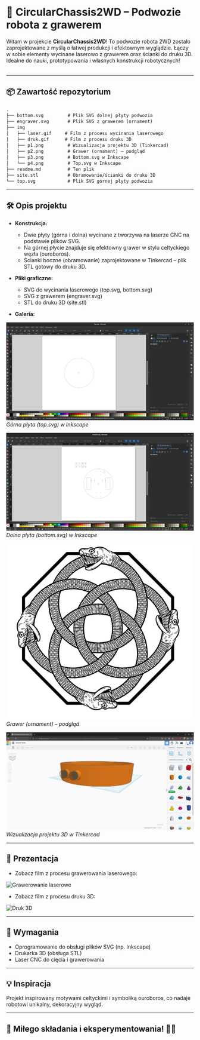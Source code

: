 # 🤖 CircularChassis2WD – Podwozie robota z grawerem

Witam w projekcie **CircularChassis2WD**! To podwozie robota 2WD zostało zaprojektowane z myślą o łatwej produkcji i efektownym wyglądzie. Łączy w sobie elementy wycinane laserowo z grawerem oraz ścianki do druku 3D. Idealne do nauki, prototypowania i własnych konstrukcji robotycznych!  
&nbsp;

---

## 📦 Zawartość repozytorium

```
.
├── bottom.svg         # Plik SVG dolnej płyty podwozia
├── engraver.svg       # Plik SVG z grawerem (ornament)
├── img
│   ├── laser.gif     # Film z procesu wycinania laserowego
|   ├── druk.gif      # Film z procesu druku 3D
│   ├── p1.png         # Wizualizacja projektu 3D (Tinkercad)
│   ├── p2.png         # Grawer (ornament) – podgląd
│   ├── p3.png         # Bottom.svg w Inkscape
│   └── p4.png         # Top.svg w Inkscape
├── readme.md          # Ten plik
├── site.stl           # Obramowanie/ścianki do druku 3D
└── top.svg            # Plik SVG górnej płyty podwozia
```

---

## 🛠️ Opis projektu

- **Konstrukcja:**  
  - Dwie płyty (górna i dolna) wycinane z tworzywa na laserze CNC na podstawie plików SVG.
  - Na górnej płycie znajduje się efektowny grawer w stylu celtyckiego węzła (ouroboros).
  - Ścianki boczne (obramowanie) zaprojektowane w Tinkercad – plik STL gotowy do druku 3D.

- **Pliki graficzne:**  
  - SVG do wycinania laserowego (top.svg, bottom.svg)
  - SVG z grawerem (engraver.svg)
  - STL do druku 3D (site.stl)


- **Galeria:**  

![Tinkercad – wizualizacja projektu 3D](img/p1.png)  
*Górna płyta (top.svg) w Inkscape*

![Grawer ornament – podgląd](img/p2.png)  
*Dolna płyta (bottom.svg) w Inkscape*

![Bottom.svg w Inkscape](img/p3.png)  
*Grawer (ornament) – podgląd*

![Top.svg w Inkscape](img/p4.png)  
*Wizualizacja projektu 3D w Tinkercad*

---

## 🎥 Prezentacja

- Zobacz film z procesu grawerowania laserowego:  

![Grawerowanie laserowe ](img/laser.gif)

- Zobacz film z procesu druku 3D:

![Druk 3D ](img/druk.gif)

---

## 🧩 Wymagania

- Oprogramowanie do obsługi plików SVG (np. Inkscape)
- Drukarka 3D (obsługa STL)
- Laser CNC do cięcia i grawerowania

---

## 💡 Inspiracja

Projekt inspirowany motywami celtyckimi i symboliką ouroboros, co nadaje robotowi unikalny, dekoracyjny wygląd.

---


## 🏁 Miłego składania i eksperymentowania! 🚗✨
